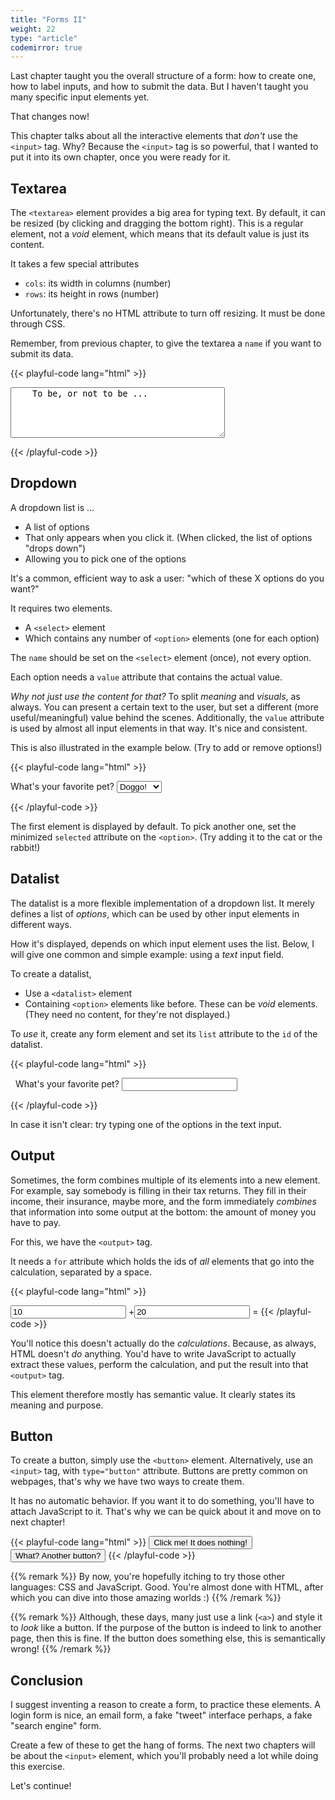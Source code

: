 ```yaml
---
title: "Forms II"
weight: 22
type: "article"
codemirror: true
---
```


Last chapter taught you the overall structure of a form: how to create one, how to label inputs, and how to submit the data. But I haven't taught you many specific input elements yet.

That changes now!

This chapter talks about all the interactive elements that _don't_ use the `<input>` tag. Why? Because the `<input>` tag is so powerful, that I wanted to put it into its own chapter, once you were ready for it.

## Textarea

The `<textarea>` element provides a big area for typing text. By default, it can be resized (by clicking and dragging the bottom right). This is a regular element, not a _void_ element, which means that its default value is just its content.

It takes a few special attributes

* `cols`: its width in columns (number)
* `rows`: its height in rows (number)

Unfortunately, there's no HTML attribute to turn off resizing. It must be done through CSS.

Remember, from previous chapter, to give the textarea a `name` if you want to submit its data.

{{< playful-code lang="html" >}}
<form>
  <textarea name="quote" cols="40" rows="5">
    To be, or not to be ...
  </textarea>
</form>
{{< /playful-code >}}

## Dropdown

A dropdown list is ...

* A list of options
* That only appears when you click it. (When clicked, the list of options "drops down")
* Allowing you to pick one of the options

It's a common, efficient way to ask a user: "which of these X options do you want?"

It requires two elements.

* A `<select>` element
* Which contains any number of `<option>` elements (one for each option)

The `name` should be set on the `<select>` element (once), not every option. 

Each option needs a `value` attribute that contains the actual value. 

_Why not just use the content for that?_ To split _meaning_ and _visuals_, as always. You can present a certain text to the user, but set a different (more useful/meaningful) value behind the scenes. Additionally, the `value` attribute is used by almost all input elements in that way. It's nice and consistent.

This is also illustrated in the example below. (Try to add or remove options!)

{{< playful-code lang="html" >}}
<form>
  <label for="pets">What's your favorite pet?</label>
  <select name="pets" id="pets">
    <option value="dog">Doggo!</option>
    <option value="cat">Catsie!</option>
    <option value="rabbit">Bunbun!</option>
  </select>
</form>
{{< /playful-code >}}

The first element is displayed by default. To pick another one, set the minimized `selected` attribute on the `<option>`. (Try adding it to the cat or the rabbit!)

## Datalist

The datalist is a more flexible implementation of a dropdown list. It merely defines a list of _options_, which can be used by other input elements in different ways.

How it's displayed, depends on which input element uses the list. Below, I will give one common and simple example: using a _text_ input field.

To create a datalist,

* Use a `<datalist>` element
* Containing `<option>` elements like before. These can be _void_ elements. (They need no content, for they're not displayed.)

To _use_ it, create any form element and set its `list` attribute to the `id` of the datalist.

{{< playful-code lang="html" >}}
<form>
  <!-- We define the list of options -->
  <datalist id="pet-options">
    <option value="Dog">
    <option value="Cat">
    <option value="Rabbit">
  </datalist>
&nbsp;
  <!-- Then we use it in some other element -->
  <label for="pets">What's your favorite pet?</label>
  <input list="pet-options" id="pets" name="pets">  
</form>
{{< /playful-code >}}

In case it isn't clear: try typing one of the options in the text input.

## Output

Sometimes, the form combines multiple of its elements into a new element. For example, say somebody is filling in their tax returns. They fill in their income, their insurance, maybe more, and the form immediately _combines_ that information into some output at the bottom: the amount of money you have to pay.

For this, we have the `<output>` tag.

It needs a `for` attribute which holds the ids of _all_ elements that go into the calculation, separated by a space.

{{< playful-code lang="html" >}}
<form>
  <input type="number" id="num1" value="10">
  +<input type="number" id="num2" value="20">
  =<output name="calculation-output" for="num1 num2">
</form>
{{< /playful-code >}}

You'll notice this doesn't actually do the _calculations_. Because, as always, HTML doesn't _do_ anything. You'd have to write JavaScript to actually extract these values, perform the calculation, and put the result into that `<output>` tag.

This element therefore mostly has semantic value. It clearly states its meaning and purpose.

## Button

To create a button, simply use the `<button>` element. Alternatively, use an `<input>` tag, with `type="button"` attribute. Buttons are pretty common on webpages, that's why we have two ways to create them.

It has no automatic behavior. If you want it to do something, you'll have to attach JavaScript to it. That's why we can be quick about it and move on to next chapter!

{{< playful-code lang="html" >}}
<button>Click me! It does nothing!</button>
<input type="button" value="What? Another button?">
{{< /playful-code >}}

{{% remark %}}
By now, you're hopefully itching to try those other languages: CSS and JavaScript. Good. You're almost done with HTML, after which you can dive into those amazing worlds :)
{{% /remark %}}

{{% remark %}}
Although, these days, many just use a link (`<a>`) and style it to _look_ like a button. If the purpose of the button is indeed to link to another page, then this is fine. If the button does something else, this is semantically wrong!
{{% /remark %}}

## Conclusion

I suggest inventing a reason to create a form, to practice these elements. A login form is nice, an email form, a fake "tweet" interface perhaps, a fake "search engine" form.

Create a few of these to get the hang of forms. The next two chapters will be about the `<input>` element, which you'll probably need a lot while doing this exercise.

Let's continue!